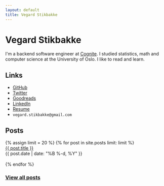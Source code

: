 ```yaml
---
layout: default
title: Vegard Stikbakke
---
```


# Vegard Stikbakke

I'm a backend software engineer at [Cognite](https://cognite.com).
I studied statistics, math and computer science at the University of Oslo.
I like to read and learn.

## Links

<!-- Hacky HTML to get list of links with images and decent placement -->
<div id="links">
    <ul>
        <li>
            <i class="fab fa-github" aria-hidden="true"></i>
            <a href="https://github.com/vegarsti">GitHub</a>
        </li>
        <li>
            <i class="fab fa-twitter" aria-hidden="true"></i>
            <a href="https://twitter.com/vegardstikbakke">Twitter</a>
        </li>
        <li>
            <i class="fab fa-goodreads" aria-hidden="true"></i>
            <a href="https://www.goodreads.com/user/show/3400170-vegard-stikbakke">Goodreads</a>
        </li>
        <li>
            <i class="fab fa-linkedin" aria-hidden="true"></i>
            <a href="https://no.linkedin.com/in/vegardstikbakke">LinkedIn</a>
        </li>
        <li>
            <i class="fas fa-file-alt" aria-hidden="true"></i>
            <a href="assets/pdf/Resume.pdf">Resume</a>
        </li>
        <li>
            <i class="fas fa-envelope" aria-hidden="true"></i>
            <code>vegard.stikbakke@gmail.com</code>
        </li>
    </ul>
</div>

## Posts
<div id="blog-links">
{% assign limit = 20 %}
{% for post in site.posts limit: limit %}
<div class="blog-link">
<a href="{{ post.url }}">{{ post.title }}</a>
<br />{{ post.date | date: "%B %-d, %Y" }}
</div>
<br />
{% endfor %}
<h3><a href="blog/">View all posts</a></h3>
</div>